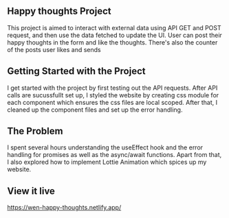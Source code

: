 ## Happy thoughts Project

This project is aimed to interact with external data using API GET and POST request, and then use the data fetched to update the UI.
User can post their happy thoughts in the form and like the thoughts. There's also the counter of the posts user likes and sends

## Getting Started with the Project

I get started with the project by first testing out the API requests. After API calls are sucussfullt set up, I styled the website by creating css module for each component which ensures the css files are local scoped.
After that, I cleaned up the component files and set up the error handling.

## The Problem

I spent several hours understanding the useEffect hook and the error handling for promises as well as the async/await functions. Apart from that, I also explored how to implement Lottie Animation which spices up my website.

## View it live

https://wen-happy-thoughts.netlify.app/
